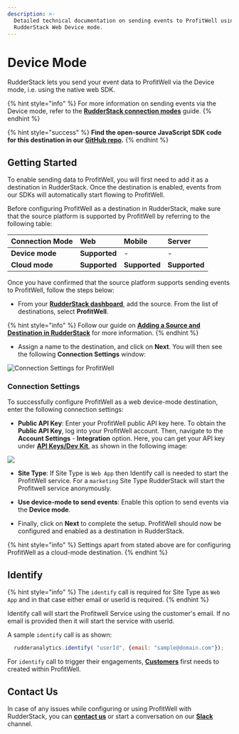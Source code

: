 ```yaml
---
description: >-
  Detailed technical documentation on sending events to ProfitWell using the
  RudderStack Web Device mode.
---
```


# Device Mode

RudderStack lets you send your event data to ProfitWell via the Device mode, i.e. using the native web SDK.

{% hint style="info" %}
For more information on sending events via the Device mode, refer to the [**RudderStack connection modes**](https://docs.rudderstack.com/connections/rudderstack-connection-modes) guide.
{% endhint %}

{% hint style="success" %}
**Find the open-source JavaScript SDK code for this destination in our** [**GitHub repo**](https://github.com/rudderlabs/rudder-sdk-js/tree/production/integrations/ProfitWell)**.**
{% endhint %}

## Getting Started

To enable sending data to ProfitWell, you will first need to add it as a destination in RudderStack. Once the destination is enabled, events from our SDKs will automatically start flowing to ProfitWell.

Before configuring ProfitWell as a destination in RudderStack, make sure that the source platform is supported by ProfitWell by referring to the following table:

| **Connection Mode** | **Web**       | **Mobile**    | **Server**    |
| :------------------ | :------------ | :------------ | :------------ |
| **Device mode**     | **Supported** | -             | -             |
| **Cloud mode**      | **Supported** | **Supported** | **Supported** |

Once you have confirmed that the source platform supports sending events to ProfitWell, follow the steps below:

* From your [**RudderStack dashboard**](https://app.rudderstack.com/), add the source. From the list of destinations, select **ProfitWell**.

{% hint style="info" %}
Follow our guide on [**Adding a Source and Destination in RudderStack**](https://docs.rudderstack.com/how-to-guides/adding-source-and-destination-rudderstack) for more information.
{% endhint %}

* Assign a name to the destination, and click on **Next**. You will then see the following **Connection Settings** window:

![Connection Settings for ProfitWell](https://user-images.githubusercontent.com/64877812/133275863-5babdaa6-d45d-4e08-ab36-a61629b19e2b.png)

### Connection Settings

To successfully configure ProfitWell as a web device-mode destination, enter the following connection settings:

* **Public API Key**: Enter your ProfitWell public API key here. To obtain the **Public API Key**, log into your ProfitWell account. Then, navigate to the **Account Settings** - **Integration** option. Here, you can get your API key under [**API Keys/Dev Kit**](https://www2.profitwell.com/app/account/integrations), as shown in the following image:

![](https://user-images.githubusercontent.com/59817155/132687515-dd2246e4-2239-4971-994d-167513fa3c96.png)

* **Site Type**:  If Site Type is `Web App` then Identify call is needed to start the ProfitWell service. For a `marketing` Site Type RudderStack will start the Profitwell service anonymously.

* **Use device-mode to send events**: Enable this option to send events via the **Device mode**.

* Finally, click on **Next** to complete the setup. ProfitWell should now be configured and enabled as a destination in RudderStack.

{% hint style="info" %}
Settings apart from stated above are for configuring ProfitWell as a cloud-mode destination.
{% endhint %}

## Identify

{% hint style="info" %}
The `identify` call is required for Site Type as `Web App` and in that case either email or userId is required.
{% endhint %}

Identify call will start the Profitwell Service using the customer's email. If no email is provided then it will start the service with userId.

A sample `identify` call is as shown:

```javascript
  rudderanalytics.identify( "userId", {email: "sample@domain.com"});
```

For `identify` call to trigger their engagements, [**Customers**](https://www2.profitwell.com/app/customers) first needs to created within ProfitWell.

## Contact Us

In case of any issues while configuring or using ProfitWell with RudderStack, you can [**contact us**](mailto:%20docs@rudderstack.com) or start a conversation on our [**Slack**](https://resources.rudderstack.com/join-rudderstack-slack) channel.

